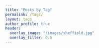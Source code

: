 ```yaml
---
title: "Posts by Tag"
permalink: /tags/
layout: tags
author_profile: true
header:
  overlay_image: "/images/sheffield.jpg"
  overlay_filter: 0.5
---
```

